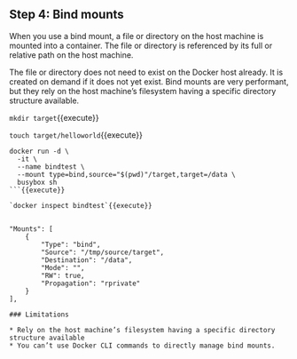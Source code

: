 ## Step 4: Bind mounts

When you use a bind mount, a file or directory on the host machine is mounted into a container. The file or directory is referenced by its full or relative path on the host machine.

The file or directory does not need to exist on the Docker host already. It is created on demand if it does not yet exist. Bind mounts are very performant, but they rely on the host machine’s filesystem having a specific directory structure available.

`mkdir target`{{execute}}

`touch target/helloworld`{{execute}}

```
docker run -d \
  -it \
  --name bindtest \
  --mount type=bind,source="$(pwd)"/target,target=/data \
  busybox sh
```{{execute}}

`docker inspect bindtest`{{execute}}


"Mounts": [
    {
        "Type": "bind",
        "Source": "/tmp/source/target",
        "Destination": "/data",
        "Mode": "",
        "RW": true,
        "Propagation": "rprivate"
    }
],

### Limitations

* Rely on the host machine’s filesystem having a specific directory structure available
* You can’t use Docker CLI commands to directly manage bind mounts.
